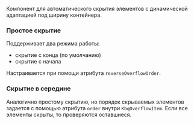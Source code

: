 Компонент для автоматического скрытия элементов с динамической адаптацией под ширину контейнера.

### Простое скрытие

Поддерживает два режима работы:

-   скрытие с конца (по умолчанию)
-   скрытие с начала

Настраивается при помощи атрибута `reverseOverflowOrder`.

<!-- example(overflow-items-overview) -->

### Скрытие в середине

Аналогично простому скрытию, но порядок скрываемых элементов задается с помощью атрибута `order` внутри `KbqOverflowItem`.
Если все элементы скрыты, то проверяются оставшиеся.

<!-- example(overflow-items-result-offset) -->
